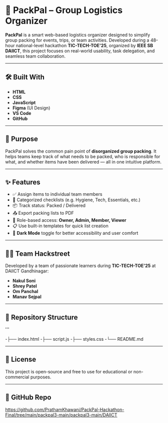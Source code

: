 # 🚀 PackPal – Group Logistics Organizer

**PackPal** is a smart web-based logistics organizer designed to simplify group packing for events, trips, or team activities. Developed during a 48-hour national-level hackathon **TIC-TECH-TOE'25**, organized by **IEEE SB DAIICT**, this project focuses on real-world usability, task delegation, and seamless team collaboration.

---

## 🛠 Built With

- **HTML**
- **CSS**
- **JavaScript**
- **Figma** (UI Design)
- **VS Code**
- **GitHub**

---

## 🎯 Purpose

PackPal solves the common pain point of **disorganized group packing**. It helps teams keep track of what needs to be packed, who is responsible for what, and whether items have been delivered — all in one intuitive platform.

---

## ✨ Features

- ✅ Assign items to individual team members
- 📂 Categorized checklists (e.g. Hygiene, Tech, Essentials, etc.)
- 📦 Track status: Packed / Delivered
- 📤 Export packing lists to PDF
- 👥 Role-based access: **Owner, Admin, Member, Viewer**
- 📋 Use built-in templates for quick list creation
- 🌙 **Dark Mode** toggle for better accessibility and user comfort

---

## 👨‍💻 Team Hackstreet

Developed by a team of passionate learners during **TIC-TECH-TOE'25** at DAIICT Gandhinagar:

- **Nakul Soni**
- **Shrey Patel**
- **Om Panchal**
- **Manav Sejpal**

---

## 📂 Repository Structure

'''

-├── index.html
-├── script.js
-├── styles.css
-└── README.md

---

## 📄 License

This project is open-source and free to use for educational or non-commercial purposes.

---

## 🔗 GitHub Repo

https://github.com/PrathamKhawani/PackPal-Hackathon-Final/tree/main/packpal3-main/packpal3-main/DAIICT

